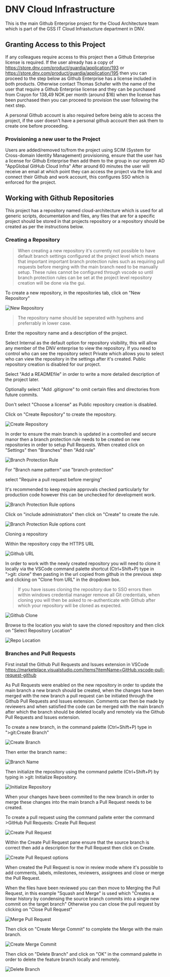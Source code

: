# DNV Cloud Infrastructure
This is the main Github Enterprise project for the Cloud Architecture team which is part of the GSS IT Cloud Infrastucture department in DNV.  
## Granting Access to this Project

If any colleagues require access to this project then a Github Enterprise license is required.  If the user already has a copy of <https://store.dnv.com/product/guardia/application/193> or <https://store.dnv.com/product/guardia/application/195> then you can proceed to the step below as Github Enterprise has a license included in both products.  Otherwise contact Thomas Schafer with the name of the user that require a Github Enterprise license and they can be purchased from Crayon for 138,49 NOK per month (around $16) when the license has been purchased then you can proceed to provision the user following the next step.

A personal Github account is also required before being able to access the project,  if the user doesn't have a personal github account then ask them to create one before proceeding.

### Provisioning a new user to the Project

Users are added/removed to/from the project using SCIM (System for Cross-domain Identity Management) provisioning,  ensure that the user has a license for Github Enterprise then add them to the group in our onprem AD "AppGlobal GitHub Cloud Infra" After around 60 minutes the user will receive an email at which point they can access the project via the link and connect their Github and work account, this configures SSO which is enforced for the project.
## Working with Github Repositories

This project has a repository named cloud-architecture which is used for all generic scripts, documentation and files,  any files that are for a specific project should be stored in that projects repository or a repository should be created as per the instructions below.

### Creating a Repository

> When creating a new repository it's currently not possible to have default branch settings configured at the project level which means that important important branch protection rules such as requiring pull requests before merging with the main branch need to be manually setup. These rules cannot be configured through vscode so until branch protection rules can be set at the project level repository creation will be done via the gui.

To create a new repository, in the repositories tab, click on "New Repository"

![New Repository](./media/repo1.jpg)

> The repository name should be seperated with hyphens and preferrably in lower case.

Enter the repository name and a description of the project.  

Select Internal as the default option for repository visibility,  this will allow any member of the DNV enterprise to view the repository.  If you need to control who can see the repository select Private which allows you to select who can view the repository in the settings after it's created. Public repository creation is disabled for our project.

Select "Add a READMEfile" in order to write a more detailed description of the project later.  

Optionally select "Add .gitignore" to omit certain files and directories from future commits.

Don't select "Choose a license" as Public repository creation is disabled.

Click on "Create Repository" to create the repository.

![Create Repository](./media/repo2.jpg)

In order to ensure the main branch is updated in a controlled and secure manor then a branch protection rule needs to be created on new repositories in order to setup Pull Requests.
When created click on "Settings" then "Branches" then "Add rule"

![Branch Protection Rule](./media/repo3.jpg)

For "Branch name pattern" use "branch-protection"

select "Require a pull request before merging"

It's recommended to keep require approvals checked particularly for production code however this can be unchecked for development work.

![Branch Protection Rule options](./media/repo4.jpg)

Click on "include administrators" then click on "Create" to create the rule.

![Branch Protection Rule options cont](./media/repo5.jpg)

Cloning a repository

Within the repository copy the HTTPS URL

![Github URL](./media/repo7.jpg)

In order to work with the newly created repository you will need to clone it locally via the VSCode command palette shortcut (Ctrl+Shift+P) type in ">git: clone" then pasting in the url copied from github in the previous step and clicking on "Clone from URL" in the dropdown box.

> If you have issues cloning the repository due to SSO errors then within windows credential manager remove all Git credentials,  when cloning you will then be asked to re-authenticate with Github after which your repository will be cloned as expected.

![Github Clone](./media/repo8.jpg)

Browse to the location you wish to save the cloned repository and then click on "Select Repository Location"

![Repo Location](./media/repo9.jpg)

### Branches and Pull Requests

First install the Github Pull Requests and Issues extension in VSCode <https://marketplace.visualstudio.com/items?itemName=GitHub.vscode-pull-request-github>

As Pull Requests were enabled on the new repository in order to update the main branch a new branch should be created,  when the changes have been merged with the new branch a pull request can be initiated through the Github Pull Requests and Issues extension.  Comments can then be made by reviewers and when satisfied the code can be merged with the main branch after which the branch should be deleted locally and remotely via the Github Pull Requests and Issues extension. 

To create a new branch, in the command palette (Ctrl+Shift+P) type in ">git:Create Branch"

![Create Branch](./media/repo10.jpg)

Then enter the branch name::

![Branch Name](./media/repo11.jpg)

Then initialize the repository using the command palette (Ctrl+Shift+P) by typing in >git: Initialize Repository.

![Initialize Repository](./media/repo12.jpg)

When your changes have been commited to the new branch in order to merge these changes into the main branch a Pull Request needs to be created.  

To create a pull request using the command pallete enter the command >GitHub Pull Requests: Create Pull Request

![Create Pull Request](./media/repo14.jpg)

Within the Create Pull Request pane ensure that the source branch is correct then add a description for the Pull Request then click on Create.

![Create Pull Request options](./media/repo15.jpg)

When created the Pull Request is now in review mode where it's possible to add comments, labels, milestones, reviewers, assignees and close or merge the Pull Request.

When the files have been reviewed you can then move to Merging the Pull Request,  in this example "Squash and Merge" is used which "Creates a linear history by condensing the source branch commits into a single new commit on the target branch" Otherwise you can close the pull request by clicking on "Close Pull Request"

![Merge Pull Request](./media/repo16.jpg)

Then click on "Create Merge Commit" to complete the Merge with the main branch.

![Create Merge Commit](./media/repo17.jpg)

Then click on "Delete Branch" and click on "OK" in the command palette in order to delete the feature branch locally and remotely.

![Delete Branch](./media/repo18.jpg)
